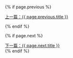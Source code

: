 <!-- 调页链接 -->
<div class="pagination page">

{% if page.previous %}
<div class="left">
<a href="{{ site.baseurl }}/{{ page.previous.url }}">上一篇：{{ page.previous.title }}</a>
</div>

{% endif %}

{% if page.next %}
<div class="right">
<a href="{{ site.baseurl }}/{{ page.next.url }}">下一篇：{{ page.next.title }}</a>
</div>
{% endif %}

</div>